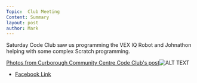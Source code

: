 ```yaml
---
Topic:  Club Meeting
Content: Summary
layout: post
author: Mark
---
```

Saturday Code Club saw us programming the VEX IQ Robot and Johnathon helping with some complex Scratch programming.

[Photos from Curborough Community Centre Code Club's post](https://www.facebook.com/1481985248595237/posts/1518809071579521/)![ALT TEXT](https://scontent.fbhx6-1.fna.fbcdn.net/v/t1.6435-9/30739560_1518808328246262_4351405554271256576_n.jpg?stp=dst-jpg_p720x720&_nc_cat=100&ccb=1-7&_nc_sid=730e14&_nc_ohc=6aumL12OTfoAX9sMBGD&_nc_oc=AQmsTNOctVq8bEuikdofybuQVaVdf1iUhuWYVxEqmpJx04LLILtfDYH7yLfx37ZNXVI&_nc_ht=scontent.fbhx6-1.fna&edm=AKK4YLsEAAAA&oh=00_AfCXVKum0jeSUWNXrucJWUcszaqk1xZ_UPnh-x7p-aGn9w&oe=654E2633)

* [Facebook Link](https://www.facebook.com/1481985248595237/posts/1518809071579521/)


